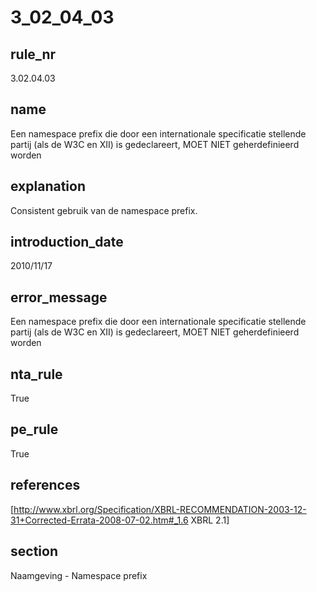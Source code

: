 # 3_02_04_03

## rule_nr
3.02.04.03

## name
Een namespace prefix die door een internationale specificatie stellende partij (als de W3C en XII) is gedeclareert, MOET NIET geherdefinieerd worden

## explanation
Consistent gebruik van de namespace prefix.

## introduction_date
2010/11/17

## error_message
Een namespace prefix die door een internationale specificatie stellende partij (als de W3C en XII) is gedeclareert, MOET NIET geherdefinieerd worden

## nta_rule
True

## pe_rule
True

## references
[http://www.xbrl.org/Specification/XBRL-RECOMMENDATION-2003-12-31+Corrected-Errata-2008-07-02.htm#_1.6  XBRL 2.1]

## section
Naamgeving - Namespace prefix

